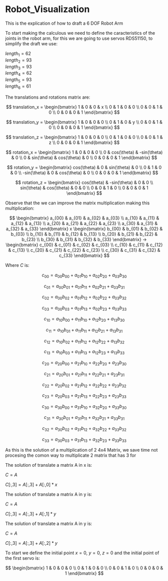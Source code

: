 # Robot_Visualization

This is the explication of how to draft a 6 DOF Robot Arm

To start making the calculous we need to define the caracteristics of the joints in the robot arm, for this we are going to use servos RDS51150, to simplify the draft we use:

$length_1  = 62$  
$length_2  = 93$  
$length_3  = 93$  
$length_4  = 62$  
$length_5  = 93$  
$length_6  = 61$  

The translations and rotations matrix are:

$$
translation_x = 
\begin{bmatrix}
1 & 0 & 0 & x \\
0 & 1 & 0 & 0 \\
0 & 0 & 1 & 0 \\
0 & 0 & 0 & 1
\end{bmatrix}
$$

$$
translation_y = 
\begin{bmatrix}
1 & 0 & 0 & 0 \\
0 & 1 & 0 & y \\
0 & 0 & 1 & 0 \\
0 & 0 & 0 & 1
\end{bmatrix}
$$

$$
translation_z = 
\begin{bmatrix}
1 & 0 & 0 & 0 \\
0 & 1 & 0 & 0 \\
0 & 0 & 1 & z \\
0 & 0 & 0 & 1
\end{bmatrix}
$$

$$
rotation_x = 
\begin{bmatrix}
1 & 0 & 0 & 0 \\
0 & cos(\theta) & -sin(\theta) & 0 \\
0 & sin(\theta) & cos(\theta) & 0 \\
0 & 0 & 0 & 1
\end{bmatrix}
$$

$$
rotation_y = 
\begin{bmatrix}
cos(\theta) & 0 & sin(\theta) & 0 \\
0 & 1 & 0 & 0 \\
-sin(\theta) & 0 & cos(\theta) & 0 \\
0 & 0 & 0 & 1
\end{bmatrix}
$$

$$
rotation_z = 
\begin{bmatrix}
cos(\theta) & -sin(\theta) & 0 & 0 \\
sin(\theta) & cos(\theta) & 0 & 0 \\
0 & 0 & 1 & 0 \\
0 & 0 & 0 & 1
\end{bmatrix}
$$

Observe that the we can improve the matrix multiplication making this multiplication:

$$
\begin{bmatrix}
a_{00} & a_{01} & a_{02} & a_{03} \\
a_{10} & a_{11} & a_{12} & a_{13} \\
a_{20} & a_{21} & a_{22} & a_{23} \\
a_{30} & a_{31} & a_{32} & a_{33}
\end{bmatrix}
x
\begin{bmatrix}
b_{00} & b_{01} & b_{02} & b_{03} \\
b_{10} & b_{11} & b_{12} & b_{13} \\
b_{20} & b_{21} & b_{22} & b_{23} \\
b_{30} & b_{31} & b_{32} & b_{33}
\end{bmatrix}
->
\begin{bmatrix}
c_{00} & c_{01} & c_{02} & c_{03} \\
c_{10} & c_{11} & c_{12} & c_{13} \\
c_{20} & c_{21} & c_{22} & c_{23} \\
c_{30} & c_{31} & c_{32} & c_{33}
\end{bmatrix}
$$

Where $C$ is:

$$c_{00} = a_{00} b_{00} + a_{01} b_{10} + a_{02} b_{20} + a_{03} b_{30}$$

$$c_{01} = a_{00} b_{01} + a_{01} b_{11} + a_{02} b_{21} + a_{03} b_{31}$$

$$c_{02} = a_{00} b_{02} + a_{01} b_{12} + a_{02} b_{22} + a_{03} b_{32}$$

$$c_{03} = a_{00} b_{03} + a_{01} b_{13} + a_{02} b_{23} + a_{03} b_{33}$$

$$c_{10} = a_{10} b_{00} + a_{11} b_{10} + a_{12} b_{20} + a_{13} b_{30}$$

$$c_{11} = a_{10} b_{01} + a_{11} b_{11} + a_{12} b_{21} + a_{13} b_{31}$$

$$c_{12} = a_{10} b_{02} + a_{11} b_{12} + a_{12} b_{22} + a_{13} b_{32}$$

$$c_{13} = a_{10} b_{03} + a_{11} b_{13} + a_{12} b_{23} + a_{13} b_{33}$$

$$c_{20} = a_{20} b_{00} + a_{21} b_{10} + a_{22} b_{20} + a_{23} b_{30}$$

$$c_{21} = a_{20} b_{01} + a_{21} b_{11} + a_{22} b_{21} + a_{23} b_{31}$$

$$c_{22} = a_{20} b_{02} + a_{21} b_{12} + a_{22} b_{22} + a_{23} b_{32}$$

$$c_{23} = a_{20} b_{03} + a_{21} b_{13} + a_{22} b_{23} + a_{23} b_{33}$$

$$c_{30} = a_{30} b_{00} + a_{31} b_{10} + a_{32} b_{20} + a_{33} b_{30}$$

$$c_{31} = a_{30} b_{01} + a_{31} b_{11} + a_{32} b_{21} + a_{33} b_{31}$$

$$c_{32} = a_{30} b_{02} + a_{31} b_{12} + a_{32} b_{22} + a_{33} b_{32}$$

$$c_{33} = a_{30} b_{03} + a_{31} b_{13} + a_{32} b_{23} + a_{33} b_{33}$$

As this is the solution of a multiplication of 2 4x4 Matrix, we save time not procesing the comon way to multiplicate 2 matrix that has 3 for

The solution of translate a matrix A in x is:

$C = A$

$C[:,3] = A[:,3] + A[:,0]*x$

The solution of translate a matrix A in y is:

$C = A$

$C[:,3] = A[:,3] + A[:,1]*y$

The solution of translate a matrix A in y is:

$C = A$

$C[:,3] = A[:,3] + A[:,2]*y$

To start we define the initial point $x=0$, $y=0$, $z=0$ and the initial point of the first servo is:

$$
\begin{bmatrix}
1 & 0 & 0 & 0 \\
0 & 1 & 0 & 0 \\
0 & 0 & 1 & 0 \\
0 & 0 & 0 & 1
\end{bmatrix}
$$
